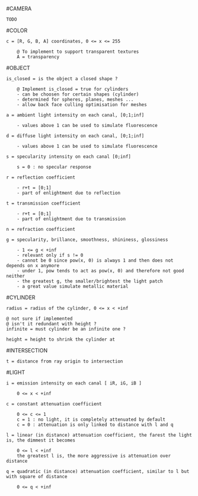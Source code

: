 #CAMERA

    TODO

#COLOR

    c = [R, G, B, A] coordinates, 0 <= x <= 255

        @ To implement to support transparent textures
        A = transparency

#OBJECT

    is_closed = is the object a closed shape ?

        @ Implement is_closed = true for cylinders
        - can be choosen for certain shapes (cylinder)
        - determined for spheres, planes, meshes ...
        - allow back face culling optimisation for meshes

    a = ambient light intensity on each canal, [0;1;inf]

        - values above 1 can be used to simulate fluorescence

    d = diffuse light intensity on each canal, [0;1;inf]

        - values above 1 can be used to simulate fluorescence

    s = specularity intensity on each canal [0;inf]

        s = 0 : no specular response

    r = reflection coefficient

        - r+t = [0;1]
        - part of enlightment due to reflection

    t = transmission coefficient

        - r+t = [0;1]
        - part of enlightment due to transmission

    n = refraction coefficient

    g = specularity, brillance, smoothness, shininess, glossiness

        - 1 <= g < +inf
        - relevant only if s != 0
        - cannot be 0 since pow(x, 0) is always 1 and then does not depends on x anymore
        - under 1, pow tends to act as pow(x, 0) and therefore not good neither
        - the greatest g, the smaller/brightest the light patch
        - a great value simulate metallic material

#CYLINDER

    radius = radius of the cylinder, 0 <= x < +inf

    @ not sure if implemented
    @ isn't it redundant with height ?
    infinite = must cylinder be an infinite one ?

    height = height to shrink the cylinder at

#INTERSECTION

    t = distance from ray origin to intersection

#LIGHT

    i = emission intensity on each canal [ iR, iG, iB ]

        0 <= x < +inf

    c = constant attenuation coefficient

        0 <= c <= 1
        c = 1 : no light, it is completely attenuated by default
        c = 0 : attenuation is only linked to distance with l and q

    l = linear (in distance) attenuation coefficient, the farest the light is, the dimmest it becomes

        0 <= l < +inf
        the greatest l is, the more aggressive is attenuation over distance

    q = quadratic (in distance) attenuation coefficient, similar to l but with square of distance

        0 <= q < +inf
